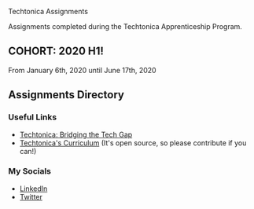 Techtonica Assignments

Assignments completed during the Techtonica Apprenticeship Program.

## COHORT: 2020 H1!

From January 6th, 2020 until June 17th, 2020

## Assignments Directory

### Useful Links

- [Techtonica: Bridging the Tech Gap](https://techtonica.org/)
- [Techtonica's Curriculum](https://github.com/Techtonica/curriculum) (It's open source, so please contribute if you can!)

### My Socials

- [LinkedIn](https://www.linkedin.com/in/tahshara/)
- [Twitter](https://www.twitter.com/tahshara)
